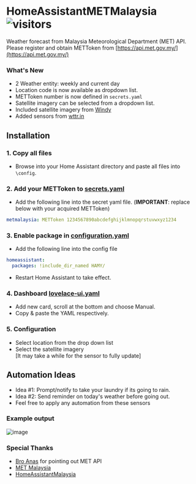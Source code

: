 # HomeAssistantMETMalaysia ![visitors](https://visitor-badge.glitch.me/badge?page_id=zubir2k.homeassistantmetmalaysia.visitor-badge)
Weather forecast from Malaysia Meteorological Department (MET) API.\
Please register and obtain METToken from [https://api.met.gov.my/](https://api.met.gov.my/)

### What's New
- 2 Weather entity: weekly and current day
- Location code is now available as dropdown list.
- METToken number is now defined in `secrets.yaml`
- Satellite imagery can be selected from a dropdown list.
- Included satellite imagery from [Windy](https://windy.com)
- Added sensors from [wttr.in](https://wttr.in)

## Installation
### 1. Copy all files
- Browse into your Home Assistant directory and paste all files into `\config`.

### 2. Add your METToken to [secrets.yaml](secrets.yaml)
- Add the following line into the secret yaml file. (**IMPORTANT**: replace below with your acquired METToken)

```yaml
metmalaysia: METToken 1234567890abcdefghijklmnopqrstuvwxyz1234
```

### 3. Enable package in [configuration.yaml](configuration.yaml)
- Add the following line into the config file

```yaml
homeassistant:
  packages: !include_dir_named HAMY/
```

- Restart Home Assistant to take effect.

### 4. Dashboard [lovelace-ui.yaml](lovelace-ui.yaml)
- Add new card, scroll at the bottom and choose Manual. 
- Copy & paste the YAML respectively.

### 5. Configuration
- Select location from the drop down list
- Select the satellite imagery \
[It may take a while for the sensor to fully update]

## Automation Ideas
- Idea #1: Prompt/notify to take your laundry if its going to rain.
- Idea #2: Send reminder on today's weather before going out.
- Feel free to apply any automation from these sensors

### Example output
![image](https://user-images.githubusercontent.com/1905339/212635754-3eaefad6-ee02-4e63-b93c-2813c50b4570.png)

### Special Thanks
- [Bro Anas](https://github.com/anas-ivs) for pointing out MET API 
- [MET Malaysia](https://www.met.gov.my/)
- [HomeAssistantMalaysia](https://www.facebook.com/groups/homeassistantmalaysia)
